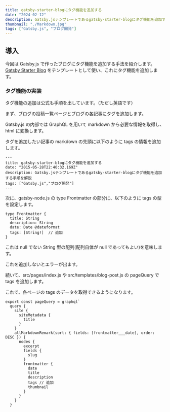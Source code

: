 ```yaml
---
title: gatsby-starter-blogにタグ機能を追加する
date: "2024-02-12"
description: Gatsby.jsテンプレートであるgatsby-starter-blogにタグ機能を追加する手順を解説
thumbnail: "./Markdown.jpg"
tags: ["Gatsby.js", "ブログ開発"]
---
```


## 導入

今回は Gatsby.js で作ったブログにタグ機能を追加する手法を紹介します。
[Gatsby Starter Blog](https://github.com/gatsbyjs/gatsby-starter-blog) をテンプレートとして使い、これにタグ機能を追加します。

### タグ機能の実装

タグ機能の追加は公式も手順を出しています。（ただし英語です）

まず、ブログの投稿一覧ページとブログの各記事にタグを追加します。

Gatsby.js の内部では GraphQL を用いて markdown から必要な情報を取得し、html に変換します。

タグを追加したい記事の markdown の先頭に以下のように tags の情報を追加します。

```md:sample
---
title: gatsby-starter-blogにタグ機能を追加する
date: "2015-05-28T22:40:32.169Z"
description: Gatsby.jsテンプレートであるgatsby-starter-blogにタグ機能を追加する手順を解説
tags: ["Gatsby.js","ブログ開発"]
---
```

次に、gatsby-node.js の type Frontmatter の部分に、以下のように tags の型を設定します。

```js:sample
type Frontmatter {
  title: String
  description: String
  date: Date @dateformat
  tags: [String!]  // 追加
}
```

これは null でない String 型の配列(配列自体が null であってもよい)を意味します。

これを追加しないとエラーが出ます。

続いて、src/pages/index.js や src/templates/blog-post.js の pageQuery で tags を追加します。

これで、各ページの tags のデータを取得できるようになります。

```js:sample
export const pageQuery = graphql`
  query {
    site {
      siteMetadata {
        title
      }
    }
    allMarkdownRemark(sort: { fields: [frontmatter___date], order: DESC }) {
      nodes {
        excerpt
        fields {
          slug
        }
        frontmatter {
          date
          title
          description
          tags // 追加
          thumbnail
        }
      }
    }
  }
```
